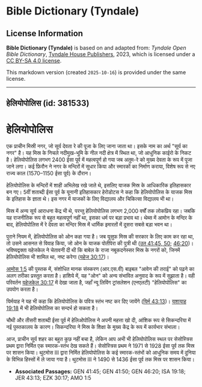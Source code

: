 # Bible Dictionary (Tyndale)

## License Information

**Bible Dictionary (Tyndale)** is based on and adapted from: _Tyndale Open Bible Dictionary_, [Tyndale House Publishers](https://tyndaleopenresources.com/), 2023, which is licensed under a [CC BY-SA 4.0 license](https://creativecommons.org/licenses/by-sa/4.0/legalcode.en).

This markdown version (created `2025-10-16`) is provided under the same license.



--------------------------------

## हेलियोपोलिस (id: 381533)

हेलियोपोलिस
===========

एक प्राचीन मिस्री नगर, जो सूर्य देवता रे की पूजा के लिए जाना जाता था। इसके नाम का अर्थ "सूर्य का नगर" है। यह मिस्र के निचले नदीमुख\-भूमि के नील नदी क्षेत्र में स्थित था, जो आधुनिक काईरो के निकट है। हेलियोपोलिस लगभग 2400 ईसा पूर्व में महत्वपूर्ण हो गया जब अतुम\-रे को मुख्य देवता के रूप में पूजा जाने लगा। कई फ़िरौन ने नगर के मन्दिरों में सुधार किया और स्मारकों का निर्माण कराया, विशेष रूप से नए राज्य काल (1570–1150 ईसा पूर्व) के दौरान।

हेलियोपोलिस के मन्दिरों में शाही अभिलेख रखे जाते थे, इसलिए याजक मिस्र के आधिकारिक इतिहासकार बन गए। 5वीं शताब्दी ईसा पूर्व के यूनानी इतिहासकार हेरोडोटस ने कहा कि हेलियोपोलिस के याजक मिस्र के इतिहास के ज्ञाता थे। इस नगर में याजकों के लिए विद्यालय और चिकित्सा विद्यालय भी था।

मिस्र में अन्य सूर्य आराधना केंद्र भी थे, परन्तु हेलियोपोलिस लगभग 2,000 वर्षों तक लोकप्रिय रहा। जबकि यह राजनीतिक रूप से बहुत महत्वपूर्ण नहीं था, इसका धर्म पर बड़ा प्रभाव था। थेब्स में आमोन के मन्दिर के बाद, हेलियोपोलिस में रे देवता का मन्दिर मिस्र में धार्मिक इमारतों में दूसरा सबसे बड़ा भवन था।

पुराने नियम में, हेलियोपोलिस को ओन कहा गया है। जब यूसुफ मिस्र की सरकार के लिए काम कर रहा था, तो उसने आसनत से विवाह किया, जो ओन के याजक पोतीपेरा की पुत्री थी ([उत 41:45, 50](https://ref.ly/Gen41:45,Gen41:50); [46:20](https://ref.ly/Gen46:20))। भविष्यद्वक्ता यहेजकेल ने चेतावनी दी थी कि बाबेल के राजा नबूकदनेस्सर मिस्र के नगरों को, जिनमें हेलियोपोलिस भी शामिल था, नष्ट करेगा ([यहेज 30:17](https://ref.ly/Ezek30:17))।

[आमोस 1:5](https://ref.ly/Amos1:5) की पुस्तक में, संशोधित मानक संस्करण (आर.एस.वी) बाइबल "आवेन की तराई" को पढ़ने का अलग तरीका प्रस्तुत करता है। हाशिये में, यह "ओन" को अन्य संभावित अनुवाद के रूप में सुझाता है। वही परिवर्तन [यहेजकेल 30:17](https://ref.ly/Ezek30:17) में देखा जाता है, जहाँ न्यू लिविंग ट्रांसलेशन (एनएलटी) "हेलियोपोलिस" का उपयोग करता है।

यिर्मयाह ने यह भी कहा कि हेलियोपोलिस के पवित्र स्तंभ नष्ट कर दिए जायेंगे ([यिर्म 43:13](https://ref.ly/Jer43:13))। [यशायाह 19:18](https://ref.ly/Isa19:18) में भी हेलियोपोलिस का सन्दर्भ हो सकता है।

चौथी और तीसरी शताब्दी ईसा पूर्व में हेलिओपोलिस ने अपनी महत्ता खो दी, आंशिक रूप से सिकन्दरिया में नई पुस्तकालय के कारण। सिकन्दरिया ने मिस्र के शिक्षा के मुख्य केंद्र के रूप में कार्यभार संभाला।

आज, प्राचीन सूर्य शहर का बहुत कुछ नहीं बचा है, लेकिन आप अभी भी हेलियोपोलिस स्थल पर सेसोस्त्रिस प्रथम द्वारा निर्मित एक स्मारक\-स्तंभ देख सकते हैं। सेसोस्त्रिस प्रथम ने 1971 से 1928 ईसा पूर्व तक मिस्र पर शासन किया। थुटमोस III द्वारा निर्मित हेलियोपोलिस के कई स्मारक\-स्तंभों को आधुनिक समय में दुनिया के विभिन्न हिस्सों में ले जाया गया है। थुटमोस III ने 1490 से 1436 ईसा पूर्व तक मिस्र पर शासन किया।

* **Associated Passages:** GEN 41:45; GEN 41:50; GEN 46:20; ISA 19:18; JER 43:13; EZK 30:17; AMO 1:5

